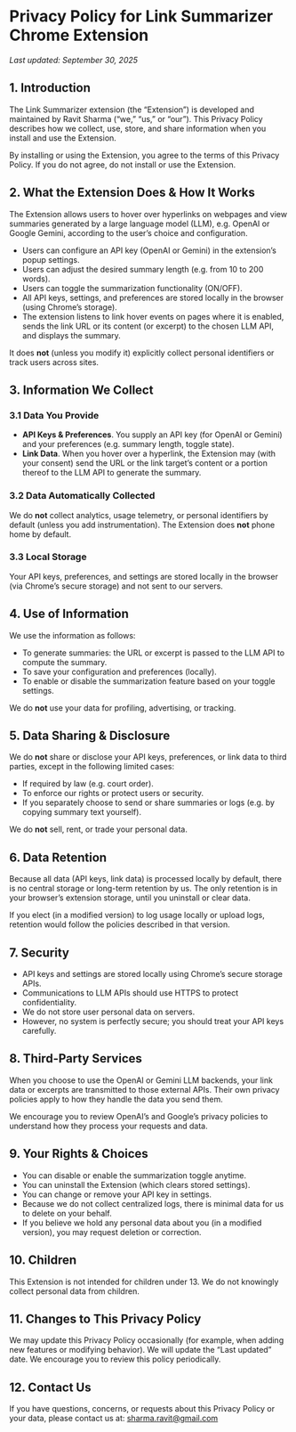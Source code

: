 # Privacy Policy for Link Summarizer Chrome Extension

*Last updated: September 30, 2025*

## 1. Introduction

The Link Summarizer extension (the “Extension”) is developed and maintained by Ravit Sharma (“we,” “us,” or “our”). This Privacy Policy describes how we collect, use, store, and share information when you install and use the Extension.

By installing or using the Extension, you agree to the terms of this Privacy Policy. If you do not agree, do not install or use the Extension.

## 2. What the Extension Does & How It Works

The Extension allows users to hover over hyperlinks on webpages and view summaries generated by a large language model (LLM), e.g. OpenAI or Google Gemini, according to the user’s choice and configuration.

* Users can configure an API key (OpenAI or Gemini) in the extension’s popup settings.
* Users can adjust the desired summary length (e.g. from 10 to 200 words).
* Users can toggle the summarization functionality (ON/OFF).
* All API keys, settings, and preferences are stored locally in the browser (using Chrome’s storage).
* The extension listens to link hover events on pages where it is enabled, sends the link URL or its content (or excerpt) to the chosen LLM API, and displays the summary.

It does **not** (unless you modify it) explicitly collect personal identifiers or track users across sites.

## 3. Information We Collect

### 3.1 Data You Provide

* **API Keys & Preferences**. You supply an API key (for OpenAI or Gemini) and your preferences (e.g. summary length, toggle state).
* **Link Data**. When you hover over a hyperlink, the Extension may (with your consent) send the URL or the link target’s content or a portion thereof to the LLM API to generate the summary.

### 3.2 Data Automatically Collected

We do **not** collect analytics, usage telemetry, or personal identifiers by default (unless you add instrumentation). The Extension does **not** phone home by default.

### 3.3 Local Storage

Your API keys, preferences, and settings are stored locally in the browser (via Chrome’s secure storage) and not sent to our servers.

## 4. Use of Information

We use the information as follows:

* To generate summaries: the URL or excerpt is passed to the LLM API to compute the summary.
* To save your configuration and preferences (locally).
* To enable or disable the summarization feature based on your toggle settings.

We do **not** use your data for profiling, advertising, or tracking.

## 5. Data Sharing & Disclosure

We do **not** share or disclose your API keys, preferences, or link data to third parties, except in the following limited cases:

* If required by law (e.g. court order).
* To enforce our rights or protect users or security.
* If you separately choose to send or share summaries or logs (e.g. by copying summary text yourself).

We do **not** sell, rent, or trade your personal data.

## 6. Data Retention

Because all data (API keys, link data) is processed locally by default, there is no central storage or long-term retention by us. The only retention is in your browser’s extension storage, until you uninstall or clear data.

If you elect (in a modified version) to log usage locally or upload logs, retention would follow the policies described in that version.

## 7. Security

* API keys and settings are stored locally using Chrome’s secure storage APIs.
* Communications to LLM APIs should use HTTPS to protect confidentiality.
* We do not store user personal data on servers.
* However, no system is perfectly secure; you should treat your API keys carefully.

## 8. Third-Party Services

When you choose to use the OpenAI or Gemini LLM backends, your link data or excerpts are transmitted to those external APIs. Their own privacy policies apply to how they handle the data you send them.

We encourage you to review OpenAI’s and Google’s privacy policies to understand how they process your requests and data.

## 9. Your Rights & Choices

* You can disable or enable the summarization toggle anytime.
* You can uninstall the Extension (which clears stored settings).
* You can change or remove your API key in settings.
* Because we do not collect centralized logs, there is minimal data for us to delete on your behalf.
* If you believe we hold any personal data about you (in a modified version), you may request deletion or correction.

## 10. Children

This Extension is not intended for children under 13. We do not knowingly collect personal data from children.

## 11. Changes to This Privacy Policy

We may update this Privacy Policy occasionally (for example, when adding new features or modifying behavior). We will update the “Last updated” date. We encourage you to review this policy periodically.

## 12. Contact Us

If you have questions, concerns, or requests about this Privacy Policy or your data, please contact us at:
sharma.ravit@gmail.com
